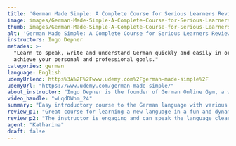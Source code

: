 ```yaml
---
title: 'German Made Simple: A Complete Course for Serious Learners Review'
image: images/German-Made-Simple-A-Complete-Course-for-Serious-Learners-Review.jpeg
thumb: images/German-Made-Simple-A-Complete-Course-for-Serious-Learners-Review.jpeg
alt: 'German Made Simple: A Complete Course for Serious Learners Review'
instructors: Ingo Depner
metades: >-
  "Learn to speak, write and understand German quickly and easily in order to
  achieve your personal and professional goals."
categories: german
language: English
udemyUrlenc: https%3A%2F%2Fwww.udemy.com%2Fgerman-made-simple%2F
udemyUrl: "https://www.udemy.com/german-made-simple/"
about_instructor: "Ingo Depner is the founder of German Online Gym, a website dedicated to learning German language and culture. He has an extensive experience of teaching people from all around the world. His courses are based on learning strategies that are proven to improve the skills and confidence of the students in speaking in a new language."
video_handle: "wLqdDWnm_24"
summary: "Easy introductory course to the German language with various exercises that reinforce the materials learned in each student. Practical application of the language is demonstrated to make the students comfortable in using the language in daily conversations."
review_p1: "Great course for learning a new language in a fun and dynamic way. The pronunciation of the German was clear and accurate. The lesson start from the very basic then gradually progress to complex topics so that the student would not feel burdened by learning a new language. The course also gives tips on how to advance and keep the motivation going while learning German as well as techniques to help the students learn on their own. Dedication to the course will really pay off since the training it provides is practical and effective. Great course for anyone who wants to have an easy and gradual exposure to the German language."
review_p2: "The instructor is engaging and can speak the language clearly for the students. There is a huge focus on the practical application of the language to teach the students the way to use the language in daily casual conversation. The pace is reasonable and allows the students to keep up with the course easily. The course motivates its students to learn more and become more comfortable in using the language. The lectures are broken down into simpler segments and there are different types of exercises available that challenges the students in various aspects of speaking and writing."
agent: "Katharina"
draft: false
---
```


